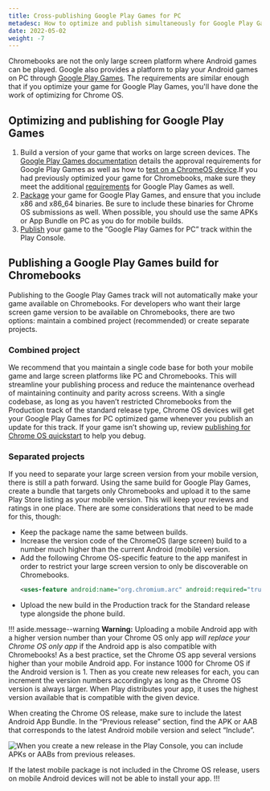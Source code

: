 ```yaml
---
title: Cross-publishing Google Play Games for PC
metadesc: How to optimize and publish simultaneously for Google Play Games on PC and Chrome OS.
date: 2022-05-02
weight: -7
---
```


Chromebooks are not the only large screen platform where Android games can be played. Google also provides a platform to play your Android games on PC through [Google Play Games](https://developer.android.com/games/playgames/overview). The requirements are similar enough that if you optimize your game for Google Play Games, you'll have done the work of optimizing for Chrome OS.

## Optimizing and publishing for Google Play Games

1. Build a version of your game that works on large screen devices. The [Google Play Games documentation](https://developer.android.com/games/playgames/start) details the approval requirements for Google Play Games as well as how to [test on a ChromeOS device](https://developer.android.com/games/playgames/development-test).If you had previously optimized your game for Chromebooks, make sure they meet the additional [requirements](https://developer.android.com/games/playgames/start#requirements-checklist) for Google Play Games as well.
1. [Package](https://developer.android.com/games/playgames/development-package) your game for Google Play Games, and ensure that you include x86 and x86_64 binaries. Be sure to include these binaries for Chrome OS submissions as well. When possible, you should use the same APKs or App Bundle on PC as you do for mobile builds.
1. [Publish](https://developer.android.com/games/playgames/development-submit) your game to the “Google Play Games for PC” track within the Play Console.

## Publishing a Google Play Games build for Chromebooks

Publishing to the Google Play Games track will not automatically make your game available on Chromebooks. For developers who want their large screen game version to be available on Chromebooks, there are two options: maintain a combined project (recommended) or create separate projects.

### Combined project

We recommend that you maintain a single code base for both your mobile game and large screen platforms like PC and Chromebooks. This will streamline your publishing process and reduce the maintenance overhead of maintaining continuity and parity across screens. With a single codebase, as long as you haven’t restricted Chromebooks from the Production track of the standard release type, Chrome OS devices will get your Google Play Games for PC optimized game whenever you publish an update for this track. If your game isn’t showing up, review [publishing for Chrome OS quickstart](/{{locale.code}}/publish#quickstart) to help you debug.

### Separated projects

If you need to separate your large screen version from your mobile version, there is still a path forward. Using the same build for Google Play Games, create a bundle that targets only Chromebooks and upload it to the same Play Store listing as your mobile version. This will keep your reviews and ratings in one place. There are some considerations that need to be made for this, though:

- Keep the package name the same between builds.
- Increase the version code of the ChromeOS (large screen) build to a number much higher than the current Android (mobile) version.
- Add the following Chrome OS-specific feature to the app manifest in order to restrict your large screen version to only be discoverable on Chromebooks.
  ```xml {title="AndroidManifest.xml" .code-figure}
  <uses-feature android:name="org.chromium.arc" android:required="true" />
  ```
- Upload the new build in the Production track for the Standard release type alongside the phone build.

!!! aside.message--warning
**Warning:** Uploading a mobile Android app with a higher version number than your Chrome OS only app _will replace your Chrome OS only app_ if the Android app is also compatible with Chromebooks! As a best practice, set the Chrome OS app several versions higher than your mobile Android app. For instance 1000 for Chrome OS if the Android version is 1. Then as you create new releases for each, you can increment the version numbers accordingly as long as the Chrome OS version is always larger. When Play distributes your app, it uses the highest version available that is compatible with the given device.

When creating the Chrome OS release, make sure to include the latest Android App Bundle. In the “Previous release” section, find the APK or AAB that corresponds to the latest Android mobile version and select “Include”.

![When you create a new release in the Play Console, you can include APKs or AABs from previous releases.](ix://publish/pwa-in-play/play-console-include.png)

If the latest mobile package is not included in the Chrome OS release, users on mobile Android devices will not be able to install your app.
!!!
